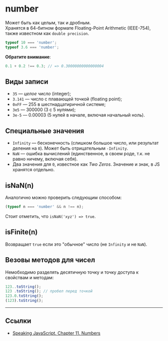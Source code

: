 # number

Может быть как целым, так и дробным.   
Хранятся в 64-битном формате Floating-Point Arithmetic (IEEE-754), также известном как `double precision`.

```js
typeof 10 === 'number';
typeof 3.6 === 'number';
```

**Обратите внимание**:

```js
0.1 + 0.2 !== 0.3; // => 0.30000000000000004
```

## Виды записи

* `35` — _целое число_ (integer);
* `3.141` — число с плавающей точкой (floating point);
* `0xFF` — 255 в шестнадцатиричной системе;
* `3e5` — 300000 (3 с 5 нулями);
* `3e-5` — 0.00003 (5 нулей в начале, включая начальный ноль).

## Специальные значения

* `Infinity` — бесконечность (слишком большое число, или результат деления на `0`). Может быть отрицательным `-Infinity`.
* `NaN` — ошибка вычислений (единственное, в своем роде, т.к. не равно ничему, включая себя).
* Два значения для `0`, известное как _Two Zeros_. Значение и знак, в JS хранятся отдельно.

## isNaN(n)

Аналогично можно проверить следующим способом:

```js
(typeof n === 'number' && n !== n);
```

Стоит отметить, что `isNaN('xyz') => true`.

## isFinite(n)

Возвращает `true` если это "обычное" число (не `Infinity` и не `NaN`).

## Везовы методов для чисел

Немобходимо разделять десятичную точку и точку доступа к свойствам и методам:

```js
123..toString();
123 .toString(); // пробел перед точкой
123.0.toString();
(123).toString();
```

***

## Ссылки

* [Speaking JavaScript. Chapter 11. Numbers](http://speakingjs.com/es5/ch11.html)

